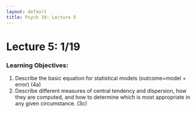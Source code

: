 ```yaml
---
layout: default
title: Psych 10: Lecture 5
---
```

# Lecture 5: 1/19

### Learning Objectives:
1. Describe the basic equation for statistical models (outcome=model + error) (4a)
2. Describe different measures of central tendency and dispersion, how they are computed, and how to determine which is most appropriate in any given circumstance. (3c)

